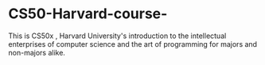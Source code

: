 # CS50-Harvard-course-
This is CS50x , Harvard University's introduction to the intellectual enterprises of computer science and the art of programming for majors and non-majors alike.
